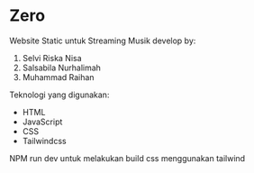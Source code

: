 # Zero
Website Static untuk Streaming Musik
develop by:
1. Selvi Riska Nisa
2. Salsabila Nurhalimah 
3. Muhammad Raihan

Teknologi yang digunakan:
- HTML
- JavaScript
- CSS
- Tailwindcss

NPM run dev untuk melakukan build css menggunakan tailwind
